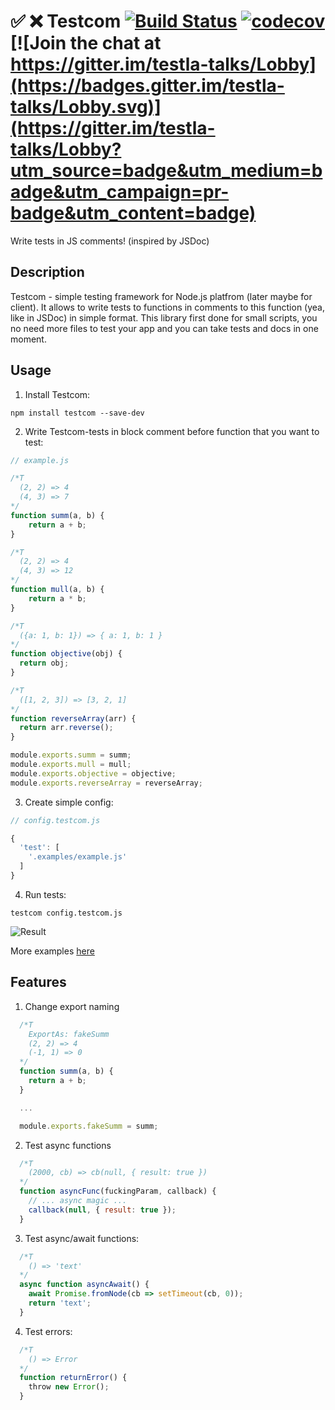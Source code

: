 # :white_check_mark: :x: Testcom [![Build Status](https://travis-ci.org/FrodoTheTrue/testla.svg?branch=master)](https://travis-ci.org/FrodoTheTrue/testla) [![codecov](https://codecov.io/gh/FrodoTheTrue/testla/branch/master/graph/badge.svg)](https://codecov.io/gh/FrodoTheTrue/testla) [![Join the chat at https://gitter.im/testla-talks/Lobby](https://badges.gitter.im/testla-talks/Lobby.svg)](https://gitter.im/testla-talks/Lobby?utm_source=badge&utm_medium=badge&utm_campaign=pr-badge&utm_content=badge)
Write tests in JS comments! (inspired by JSDoc)
## Description
Testcom - simple testing framework for Node.js platfrom (later maybe for client). It allows to write tests to functions in comments to this function (yea, like in JSDoc) in simple format. This library first done for small scripts, you no need more files to test your app and you can take tests and docs in one moment.
## Usage
1) Install Testcom:
```
npm install testcom --save-dev
```
2) Write Testcom-tests in block comment before function that you want to test:
```js
// example.js

/*T
  (2, 2) => 4
  (4, 3) => 7
*/
function summ(a, b) {
    return a + b;
}

/*T
  (2, 2) => 4
  (4, 3) => 12
*/
function mull(a, b) {
    return a * b;
}

/*T
  ({a: 1, b: 1}) => { a: 1, b: 1 }
*/
function objective(obj) {
  return obj;
}

/*T
  ([1, 2, 3]) => [3, 2, 1]
*/
function reverseArray(arr) {
  return arr.reverse();
}

module.exports.summ = summ;
module.exports.mull = mull;
module.exports.objective = objective;
module.exports.reverseArray = reverseArray;
```

3) Create simple config:
```js
// config.testcom.js

{
  'test': [
    '.examples/example.js'
  ]
}

```
4) Run tests:
```
testcom config.testcom.js
```
![Result](https://image.ibb.co/ijtCma/Screen_Shot_2017_08_15_at_23_55_04.png)

More examples [here](https://github.com/FrodoTheTrue/testcom/tree/master/examples)

## Features

1) Change export naming

```js
  /*T
    ExportAs: fakeSumm
    (2, 2) => 4
    (-1, 1) => 0
  */
  function summ(a, b) {
    return a + b;
  }

  ...

  module.exports.fakeSumm = summ;
```

2) Test async functions

```js
  /*T
    (2000, cb) => cb(null, { result: true })
  */
  function asyncFunc(fuckingParam, callback) {
    // ... async magic ...
    callback(null, { result: true });
  }
```

3) Test async/await functions:
```js
  /*T
    () => 'text'
  */
  async function asyncAwait() {
    await Promise.fromNode(cb => setTimeout(cb, 0));
    return 'text';
  }
```


4) Test errors:
```js
  /*T
    () => Error
  */
  function returnError() {
    throw new Error();
  }
```
